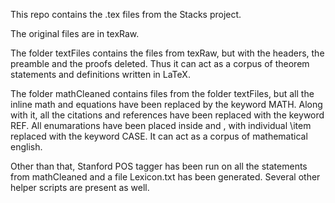 This repo contains the .tex files from the Stacks project.

The original files are in texRaw.

The folder textFiles contains the files from texRaw, but with the headers, the preamble and the proofs deleted.
Thus it can act as a corpus of theorem statements and definitions written in LaTeX.

The folder mathCleaned contains files from the folder textFiles, but all the inline math and equations have been replaced by the keyword MATH.
Along with it, all the citations and references have been replaced with the keyword REF.
All enumarations have been placed inside <CASES> and </CASES>, with individual \item replaced with the keyword CASE.
It can act as a corpus of mathematical english.

Other than that, Stanford POS tagger has been run on all the statements from mathCleaned and a file Lexicon.txt has been generated.
Several other helper scripts are present as well.

